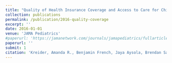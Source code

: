 ```yaml
---
title: "Quality of Health Insurance Coverage and Access to Care for Children in Low-Income Families"
collection: publications
permalink: /publication/2016-quality-coverage
excerpt: ''
date: 2016-01-01
venue: 'JAMA Pediatrics'
#paperurl: 'https://jamanetwork.com/journals/jamapediatrics/fullarticle/2470859'
paperurl: ''
submit: 1
citation: 'Kreider, Amanda R., Benjamin French, Jaya Aysola, Brendan Saloner, Kathleen G. Noonan, and David M. Rubin. 2016. &quot;Quality of Health Insurance Coverage and Access to Care for Children in Low-Income Families.&quot; <i>JAMA Pediatrics</i> 170 (1): 43–51.'
---
```


